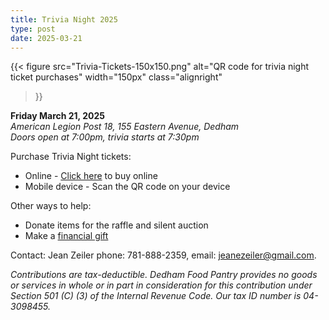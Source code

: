 ```yaml
---
title: Trivia Night 2025
type: post
date: 2025-03-21
---
```

{{< figure
  src="Trivia-Tickets-150x150.png"
  alt="QR code for trivia night ticket purchases"
  width="150px"
  class="alignright"
>}}

**Friday March 21, 2025**<br>
_American Legion Post 18, 155 Eastern Avenue, Dedham_<br>
_Doors open at 7:00pm, trivia starts at 7:30pm_

Purchase Trivia Night tickets:

* Online - <a href="https://www.paypal.com/ncp/payment/CFGXVE5Z42X8Y" target="_blank" rel="noopener">Click here</a> to buy online
* Mobile device - Scan the QR code on your device

Other ways to help:

* Donate items for the raffle and silent auction
* Make a [financial gift][1]

Contact: Jean Zeiler phone: 781-888-2359, email: <a href="mailto:jeanezeiler@gmail.com" target="_blank" rel="noopener noreferrer">jeanezeiler@gmail.com</a>.

_Contributions are tax-deductible. Dedham Food Pantry provides no goods or services in whole or in part in consideration for this contribution under Section 501 (C) (3) of the Internal Revenue Code. Our tax ID number is 04-3098455._

 [1]: /donate/
